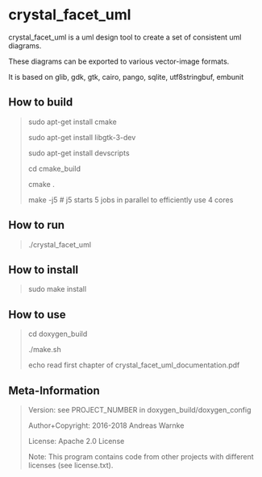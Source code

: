 
crystal_facet_uml
=============

crystal_facet_uml is a uml design tool
to create a set of consistent uml diagrams.

These diagrams can be exported to various vector-image formats.

It is based on glib, gdk, gtk, cairo, pango, sqlite, utf8stringbuf, embunit

How to build
-----------

> sudo apt-get install cmake
>
> sudo apt-get install libgtk-3-dev
>
> sudo apt-get install devscripts
>
> cd cmake_build
>
> cmake .
>
> make -j5    # j5 starts 5 jobs in parallel to efficiently use 4 cores

How to run
-----------

> ./crystal_facet_uml

How to install
-----------

> sudo make install

How to use
-----------

> cd doxygen_build
>
> ./make.sh
>
> echo read first chapter of crystal_facet_uml_documentation.pdf

Meta-Information
-----------

> Version: see PROJECT_NUMBER in doxygen_build/doxygen_config
>
> Author+Copyright: 2016-2018 Andreas Warnke
>
> License: Apache 2.0 License
>
> Note: This program contains code from other projects with different licenses (see license.txt).
